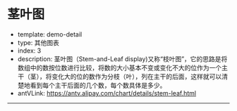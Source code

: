 # 茎叶图

- template: demo-detail
- type: 其他图表
- index: 3
- description: 茎叶图（Stem-and-Leaf display)又称“枝叶图”，它的思路是将数组中的数按位数进行比较，将数的大小基本不变或变化不大的位作为一个主干（茎），将变化大的位的数作为分枝（叶），列在主干的后面，这样就可以清楚地看到每个主干后面的几个数，每个数具体是多少。
- antVLink: https://antv.alipay.com/chart/details/stem-leaf.html
-----

<script>
function statStemLeafData(data, num) {
  var str;
  var stem;
  data.sort(function(a, b){
    return a.v-b.v;
  });
  Util.each(data, function(object){
    str = object.v.toString();
    stem = str.substr(0, str.length - num);
    object.stem = stem ? stem : '0';
    object.leaf = str.substr(str.length - num, str.length);
  });
  return data;
}
var Frame = G2.Frame;
var Util = G2.Util;
var Stat = G2.Stat;
var data = [{v: 2},{v: 8},{v: 12},{v: 13},{v: 17},{v: 19},{v: 22},{v: 24},{v: 29},{v: 31},{v: 31},{v: 31},{v: 36},{v: 35},{v: 39},{v: 41},{v: 49},{v: 41},{v: 49},{v: 41},{v: 49},{v: 41},{v: 49},{v: 41},{v: 49},{v: 42},{v: 42},{v: 42},{v: 43},{v: 43},{v: 49},{v: 53},{v: 53},{v: 53},{v: 53},{v: 63},{v: 63},{v: 63},{v: 66},{v: 65},{v: 69},{v: 71},{v: 71},{v: 72},{v: 76},{v: 75},{v: 77},];
var str;
var stem;
var chart;
data = statStemLeafData(data, 1);
chart = new G2.Chart({
  id : 'c1',
  width : 1000,
  height : 500
});
chart.source(data);
chart.axis('leaf', false);
chart.axis('stem', {
  titleOffset: 50,
  grid: null
});
chart.pointStack().position('stem').size(8)
  .label('leaf', {
    offset: 0
  })
  .tooltip('v')
  .style({
    stroke: null,
    fill: null
  });
chart.render();
</script>
